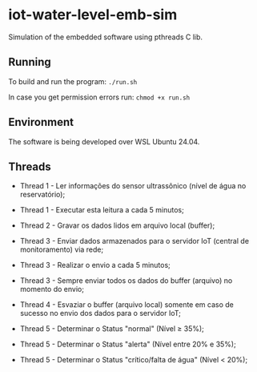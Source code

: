# iot-water-level-emb-sim

Simulation of the embedded software using pthreads C lib.

## Running

To build and run the program:
`./run.sh`

In case you get permission errors run:
`chmod +x run.sh`

## Environment
The software is being developed over WSL Ubuntu 24.04.

## Threads
* Thread 1 - Ler informações do sensor ultrassônico (nível de água no reservatório);
* Thread 1 - Executar esta leitura a cada 5 minutos;

* Thread 2 - Gravar os dados lidos em arquivo local (buffer);
* Thread 3 - Enviar dados armazenados para o servidor IoT (central de monitoramento) via rede;
* Thread 3 - Realizar o envio a cada 5 minutos;
* Thread 3 - Sempre enviar todos os dados do buffer (arquivo) no momento do envio;

* Thread 4 - Esvaziar o buffer (arquivo local) somente em caso de sucesso no envio dos dados para o servidor IoT;

* Thread 5 - Determinar o Status "normal" (Nível ≥ 35%);
* Thread 5 - Determinar o Status "alerta" (Nível entre 20% e 35%);
* Thread 5 - Determinar o Status "crítico/falta de água" (Nível < 20%);